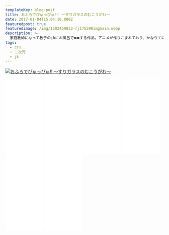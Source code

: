 ```yaml
---
templateKey: blog-post
title: おふろでぴゅっぴゅ!! ～すりガラスのむこうがわ～
date: 2017-01-04T15:04:10.000Z
featuredpost: true
featuredimage: /img/1602469832-rj175590imgmain.webp
description: >-
  家庭教師になって教子のjkにお風呂で❌❌する作品。アニメが作りこまれており、かなりエロい。
tags:
  - ロリ
  - 二次元
  - jk
---
```

[![おふろでぴゅっぴゅ!! ～すりガラスのむこうがわ～](/img/1602469832-rj175590imgmain.webp)](https://www.dlsite.com/maniax/dlaf/=/t/i/link/work/aid/guravuiresub/id/RJ175590.html)

<div>
<!-- おすすめ商品を並べる説明-->
                   <iframe style="width:120px;height:240px;" marginwidth="0" marginheight="0" scrolling="no" frameborder="0" src="//rcm-fe.amazon-adsystem.com/e/cm?lt1=_blank&bc1=000000&IS2=1&bg1=FFFFFF&fc1=000000&lc1=0000FF&t=petnanukidol-22&language=ja_JP&o=9&p=8&l=as4&m=amazon&f=ifr&ref=as_ss_li_til&asins=B07R8GGDC8&linkId=3e62a8671121c96e0ac28a165439c05b"></iframe>
                  <!-- オナホ-->
                  <iframe style="width:120px;height:240px;" marginwidth="0" marginheight="0" scrolling="no" frameborder="0" src="//rcm-fe.amazon-adsystem.com/e/cm?lt1=_blank&bc1=000000&IS2=1&bg1=FFFFFF&fc1=000000&lc1=0000FF&t=petnanukidol-22&language=ja_JP&o=9&p=8&l=as4&m=amazon&f=ifr&ref=as_ss_li_til&asins=B08863MWTL&linkId=e7b3bdcee340b51cb0b67ffa6b2164ad"></iframe>
                  <!-- オナホ用ローション -->
                  <iframe style="width:120px;height:240px;" marginwidth="0" marginheight="0" scrolling="no" frameborder="0" src="//rcm-fe.amazon-adsystem.com/e/cm?lt1=_blank&bc1=000000&IS2=1&bg1=FFFFFF&fc1=000000&lc1=0000FF&t=petnanukidol-22&language=ja_JP&o=9&p=8&l=as4&m=amazon&f=ifr&ref=as_ss_li_til&asins=B005A0PEQ0&linkId=c7f9fbd15ef92c7c5034fc2280a1bfc6"></iframe>
                  <!-- おナニー、開発用 綿棒-->
                  <iframe style="width:120px;height:240px;" marginwidth="0" marginheight="0" scrolling="no" frameborder="0" src="//rcm-fe.amazon-adsystem.com/e/cm?lt1=_blank&bc1=000000&IS2=1&bg1=FFFFFF&fc1=000000&lc1=0000FF&t=petnanukidol-22&language=ja_JP&o=9&p=8&l=as4&m=amazon&f=ifr&ref=as_ss_li_til&asins=B077Z99B3R&linkId=1739a7bfd910a8e32aab62a33a671dbf"></iframe>
                  <!-- av -->
                  <iframe style="width:120px;height:240px;" marginwidth="0" marginheight="0" scrolling="no" frameborder="0" src="//rcm-fe.amazon-adsystem.com/e/cm?lt1=_blank&bc1=000000&IS2=1&bg1=FFFFFF&fc1=000000&lc1=0000FF&t=petnanukidol-22&language=ja_JP&o=9&p=8&l=as4&m=amazon&f=ifr&ref=as_ss_li_til&asins=B0167WVTUO&linkId=a50801bc4c19f1b39e05e032080dec62"></iframe>
                  <!-- 官能小説、漫画-->
                  <iframe style="width:120px;height:240px;" marginwidth="0" marginheight="0" scrolling="no" frameborder="0" src="//rcm-fe.amazon-adsystem.com/e/cm?lt1=_blank&bc1=000000&IS2=1&bg1=FFFFFF&fc1=000000&lc1=0000FF&t=petnanukidol-22&language=ja_JP&o=9&p=8&l=as4&m=amazon&f=ifr&ref=as_ss_li_til&asins=4862693768&linkId=bb86879ff4f456b78502e5f6cf43f880"></iframe>
                  <!-- 同人音声-->
                  <!-- 同人漫画-->
                  <!-- 同人音声-->
</div>
